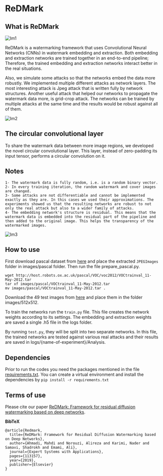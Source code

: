 ReDMark
========

## What is ReDMark

![Im1](images/MD/overal.png "overal")

ReDMark is a watermarking framework that uses Convolutional Neural Networks (CNNs) in watermark embedding and extraction. Both embedding and extraction networks are trained together in an end-to-end pipeline; Therefore, the trained embedding and extraction networks interact better in the real situations. 

Also, we simulate some attacks so that the networks embed the data more robustly. We implemented multiple different attacks as network layers. The most interesting attack is Jpeg attack that is written fully by network structures. Another useful attack that helped our networks to propagate the watermark data more, is grid-crop attack. The networks can be trained by multiple attacks at the same time and the results would be robust against all of them. 

![Im2](images/MD/multi-attack.png "multi-attack")

## The circular convolutional layer

To share the watermark data between more image regions, we developed the novel circular convolutional layer. This layer, instead of zero-padding its input tensor, performs a circular convolution on it. 

## Notes

    1- The watermark data is fully random, i.e. is a random binary vector.
    2- In every training iteration, the random watermark and cover images are changed.
    3- Some attacks are not differentiable and cannot be implemented exactly as they are. In this cases we used their approximations. The experiments showed us that the resulting networks are robust to not only the real attack but also to a wider family of attacks.
    4- The embedding network's structure is residual. This means that the watermark data is embedded into the residual part of the pipeline and then added to the original image. This helps the transparency of the watermarked images. 

![Im3](images/MD/Embedding.png "Embedding")

## How to use

First download pascal dataset from [here](http://host.robots.ox.ac.uk/pascal/VOC/voc2012/VOCtrainval_11-May-2012.tar) and place the extracted `JPEGImages` folder in images/pascal folder. Then run the file prepare_pascal.py.
```
wget http://host.robots.ox.ac.uk/pascal/VOC/voc2012/VOCtrainval_11-May-2012.tar
tar xf images/pascal/VOCtrainval_11-May-2012.tar
mv images/pascal/VOCtrainval_11-May-2012.tar .
```


Download the 49 test images from [here](http://decsai.ugr.es/cvg/CG/base.htm) and place them in the folder images/512x512.

To train the networks run the `train.py` file. This file creates the network weights according to its settings. The embedding and extraction weights are saved a single .h5 file in the logs folder.

By running `test.py`, they will be split into two separate networks. In this file, the trained networks are tested against various real attacks and their results are saved in logs/{name-of-experiment}/Analysis.
 
## Dependencies

Prior to run the codes you need the packages mentioned in the file [requirements.txt](requirements.txt). You can create a virtual environment and install the dependencies by `pip install -r requirements.txt`



## Terms of use

Please cite our paper [ReDMark: Framework for residual diffusion watermarking based on deep networks](https://www.sciencedirect.com/science/article/pii/S0957417419308759).


**BibTeX**
```
@article{Redmark,
  title={ReDMark: Framework for Residual Diffusion Watermarking based on Deep Networks},
  author={Ahmadi, Mahdi and Norouzi, Alireza and Karimi, Nader and Samavi, Shadrokh and Emami, Ali},
  journal={Expert Systems with Applications},
  pages={113157},
  year={2019},
  publisher={Elsevier}
}
```